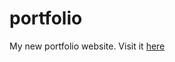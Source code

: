 # portfolio
My new portfolio website.
Visit it [here](https://mostafaanwar.github.io/Portfolio-XP/)
